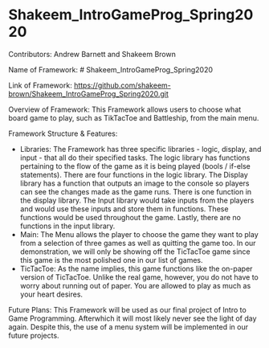 # Shakeem_IntroGameProg_Spring2020

Contributors: Andrew Barnett and Shakeem Brown

Name of Framework: # Shakeem_IntroGameProg_Spring2020

Link of Framework: https://github.com/shakeem-brown/Shakeem_IntroGameProg_Spring2020.git

Overview of Framework:
This Framework allows users to choose what board game to play, such as TikTacToe and Battleship, from the main menu.

Framework Structure & Features:
- Libraries:
The Framework has three specific libraries - logic, display, and input - that all do their specified tasks. The logic library has functions pertaining to the flow of the game as it is being played (bools / if-else statements). There are four functions in the logic library. The Display library has a function that outputs an image to the console so players can see the changes made as the game runs. There is one function in the display library. The Input library would take inputs from the players and would use these inputs and store them in functions. These functions would be used throughout the game. Lastly, there are no functions in the input library.
- Main:
The Menu allows the player to choose the game they want to play from a selection of three games as well as quitting the game too. In our demonstration, we will only be showing off the TicTacToe game since this game is the most polished one in our list of games. 
- TicTacToe:
As the name implies, this game functions like the on-paper version of TicTacToe. Unlike the real game, however, you do not have to worry about running out of paper. You are allowed to play as much as your heart desires.

Future Plans:
This Framework will be used as our final project of Intro to Game Programming. Afterwhich it will most likely never see the light of day again. Despite this, the use of a menu system will be implemented in our future projects.
